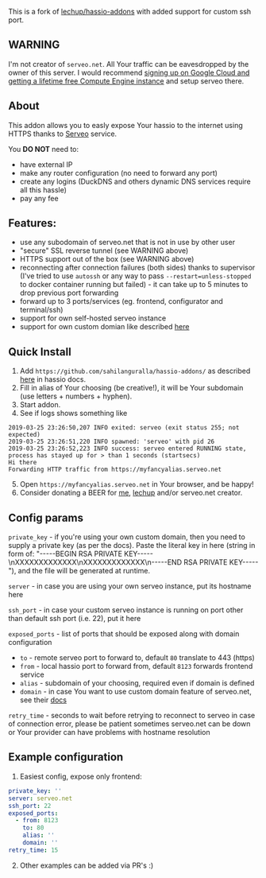 This is a fork of [lechup/hassio-addons](https://github.com/lechup/hassio-addons) with added support for custom ssh port.

## WARNING

I'm not creator of `serveo.net`. All Your traffic can be eavesdropped by the owner of this server. I would recommend [signing up on Google Cloud and getting a lifetime free Compute Engine instance](https://cloud.google.com/free/) and setup serveo there.

## About

This addon allows you to easly expose Your hassio to the internet using HTTPS thanks to [Serveo](https://serveo.net) service.

You **DO NOT** need to:

- have external IP
- make any router configuration (no need to forward any port)
- create any logins (DuckDNS and others dynamic DNS services require all this hassle)
- pay any fee

## Features:

- use any subodomain of serveo.net that is not in use by other user
- "secure" SSL reverse tunnel (see WARNING above)
- HTTPS support out of the box (see WARNING above)
- reconnecting after connection failures (both sides) thanks to supervisor (I've tried to use `autossh` or any way to pass `--restart=unless-stopped` to docker container running but failed) - it can take up to 5 minutes to drop previous port forwarding
- forward up to 3 ports/services (eg. frontend, configurator and terminal/ssh)
- support for own self-hosted serveo instance
- support for own custom domian like described [here](https://serveo.net/#manual)

## Quick Install

1. Add `https://github.com/sahilanguralla/hassio-addons/` as described [here](https://www.home-assistant.io/hassio/installing_third_party_addons/) in hassio docs.
2. Fill in alias of Your choosing (be creative!), it will be Your subdomain (use letters + numbers + hyphen).
3. Start addon.
4. See if logs shows something like

```
2019-03-25 23:26:50,207 INFO exited: serveo (exit status 255; not expected)
2019-03-25 23:26:51,220 INFO spawned: 'serveo' with pid 26
2019-03-25 23:26:52,223 INFO success: serveo entered RUNNING state, process has stayed up for > than 1 seconds (startsecs)
Hi there
Forwarding HTTP traffic from https://myfancyalias.serveo.net
```

5. Open `https://myfancyalias.serveo.net` in Your browser, and be happy!
6. Consider donating a BEER for [me](https://paypal.me/vendettacbs), [lechup](https://www.paypal.com/cgi-bin/webscr?cmd=_s-xclick&hosted_button_id=VGVTUEX3BDKKN&source=url) and/or serveo.net creator.

## Config params

`private_key` - if you're using your own custom domain, then you need to supply a private key (as per the docs). Paste the literal key in here (string in form of: "-----BEGIN RSA PRIVATE KEY-----\nXXXXXXXXXXXXX\nXXXXXXXXXXXXX\n-----END RSA PRIVATE KEY-----"), and the file will be generated at runtime.

`server` - in case you are using your own serveo instance, put its hostname here

`ssh_port` - in case your custom serveo instance is running on port other than default ssh port (i.e. 22), put it here

`exposed_ports` - list of ports that should be exposed along with domain configuration
  * `to` - remote serveo port to forward to, default `80` translate to 443 (https)
  * `from` - local hassio port to forward from, default `8123` forwards frontend service
  * `alias` - subdomain of your choosing, required even if domain is defined
  * `domain` - in case You want to use custom domain feature of serveo.net, see their [docs](https://serveo.net)

`retry_time` - seconds to wait before retrying to reconnect to serveo in case of connection error, please be patient sometimes serveo.net can be down or Your provider can have problems with hostname resolution

## Example configuration

1. Easiest config, expose only frontend:

```yaml
private_key: ''
server: serveo.net
ssh_port: 22
exposed_ports:
  - from: 8123
    to: 80
    alias: ''
    domain: ''
retry_time: 15
```

2. Other examples can be added via PR's :)
